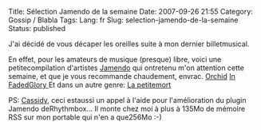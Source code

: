 Title: Sélection Jamendo de la semaine
Date: 2007-09-26 21:55
Category: Gossip / Blabla
Tags:
Lang: fr
Slug: selection-jamendo-de-la-semaine
Status: published

J'ai décidé de vous décaper les oreilles suite à mon dernier billetmusical.

En effet, pour les amateurs de musique (presque) libre, voici une petitecompilation d'artistes [Jamendo](http://www.jamendo.com/) qui ontretenu m'on attention cette semaine, et que je vous recommande chaudement, envrac.
[Orchid](http://www.jamendo.com/fr/artist/orchid/)
[In FadedGlory
](http://www.jamendo.com/fr/artist/in.faded.glory/)
Et dans un autre genre:
[La petitemort](http://www.jamendo.com/fr/artist/lapetitemort/)

PS: [Cassidy](http://cass.no-ip.com/%7Ecassidy/blog/), ceci estaussi un appel à l'aide pour l'amélioration du plugin Jamendo deRhythmbox...
Il monte chez moi à plus à 135Mo de mémoire RSS sur mon portable qui n'en a que256Mo :-)
